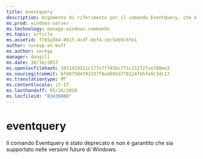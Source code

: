 ```yaml
---
title: eventquery
description: Argomento di riferimento per il comando EventQuery, che è stato deprecato e non è garantito per essere supportato nelle versioni future di Windows.
ms.prod: windows-server
ms.technology: manage-windows-commands
ms.topic: article
ms.assetid: f765a564-081f-4cdf-bbf4-cbc5eb9c6fe1
author: coreyp-at-msft
ms.author: coreyp
manager: dongill
ms.date: 10/16/2017
ms.openlocfilehash: 5031d18311c177c7f745bc771c212727ce700ee3
ms.sourcegitcommit: bf887504703337f8ad685d778124f65fe8c3dc13
ms.translationtype: MT
ms.contentlocale: it-IT
ms.lasthandoff: 05/16/2020
ms.locfileid: "83436866"
---
```

# <a name="eventquery"></a>eventquery

Il comando Eventquery è stato deprecato e non è garantito che sia supportato nelle versioni future di Windows.
